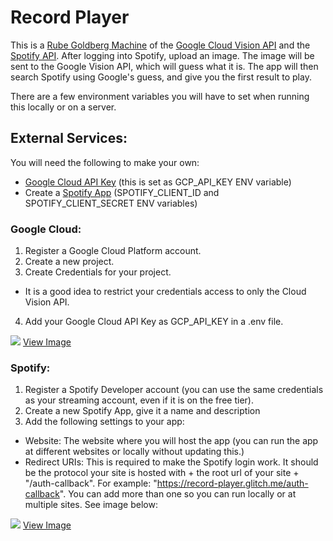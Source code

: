# Record Player

This is a [Rube Goldberg Machine](https://en.wikipedia.org/wiki/Rube_Goldberg_machine) of the [Google Cloud Vision API](https://cloud.google.com/vision/) and the [Spotify API](https://beta.developer.spotify.com/documentation/web-api/). After logging into Spotify, upload an image. The image will be sent to the Google Vision API, which will guess what it is. The app will then search Spotify using Google's guess, and give you the first result to play.

There are a few environment variables you will have to set when running this locally or on a server. 

## External Services:
You will need the following to make your own:

- [Google Cloud API Key](https://cloud.google.com/docs/authentication/api-keys) (this is set as GCP_API_KEY ENV variable)
- Create a [Spotify App](https://beta.developer.spotify.com/dashboard/applications) (SPOTIFY_CLIENT_ID and SPOTIFY_CLIENT_SECRET ENV variables)

### Google Cloud:

1. Register a Google Cloud Platform account.
2. Create a new project.
3. Create Credentials for your project.
  - It is a good idea to restrict your credentials access to only the Cloud Vision API.
4. Add your Google Cloud API Key as GCP_API_KEY in a .env file.

![](https://record-player.glitch.me/docs/google-cloud-api-key-restrictions.png)
[View Image](https://record-player.glitch.me/docs/google-cloud-api-key-restrictions.png)

### Spotify:

1. Register a Spotify Developer account (you can use the same credentials as your streaming account, even if it is on the free tier).
2. Create a new Spotify App, give it a name and description
3. Add the following settings to your app:
  - Website: The website where you will host the app (you can run the app at different websites or locally without updating this.)
  - Redirect URIs: This is required to make the Spotify login work. It should be the protocol your site is hosted with + the root url of your site + "/auth-callback". For example: "https://record-player.glitch.me/auth-callback". You can add more than one so you can run locally or at multiple sites. See image below:

![](https://record-player.glitch.me/docs/spotify-app-settings-example.png)
[View Image](https://record-player.glitch.me/docs/spotify-app-settings-example.png)